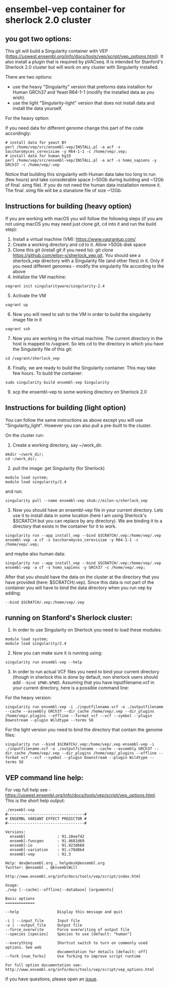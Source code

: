 # ensembel-vep container for sherlock 2.0 cluster

## you got two options:

This git will build a Singularity container with VEP (https://uswest.ensembl.org/info/docs/tools/vep/script/vep_options.html).
It also install a plugin that is required by pVACseq.
It is intended for Stanford's Sherlock 2.0 cluster but will work on any cluster with Singularity installed. 

There are two options:

* use the heavy "Singularity" version that preforms data installion for Human GRCh37 and Yeast R64-1-1 (modify the installed data as you wish).
* use the light "Singularity-light" version that does not install data and install the data yourself.

For the heavy option:

If you need data for different genome change this part of the code accordingly:
```
# install data for yeast BY
perl /home/vep/src/ensembl-vep/INSTALL.pl -a acf -s Saccharomyces_cerevisiae -y R64-1-1 -c /home/vep/.vep;
# install data for human hg19
perl /home/vep/src/ensembl-vep/INSTALL.pl -a acf -s homo_sapiens -y GRCh37 -c /home/vep/.vep
```

Notice that building this singularity with Human data take too long to run (few hours) and take considerable space (~50Gb during building and ~12Gb of final .simg file). If you do not need the human data installation remove  it. 
The final .simg file will be a stanalone file of size ~12Gb.


## Instructions for building (heavy option)

If you are working with macOS you will follow the following steps (if you are not using macOS you may need just clone git, cd into it and run the build step):

1. Install a virtual machine (VM): https://www.vagrantup.com/
2. Create a working directory and cd to it. Allow >50Gb disk space
3. Clone this git (install git if you need to): git clone https://github.com/eilon-s/sherlock_vep.git. You should see a sherlock_vep directory with a Singularity file (and other files) in it. Only if you need different genomes - modify the singularity file according to the above 
4. Initialize the VM machine:  
```
vagrant init singularityware/singularity-2.4
```
5. Activate the VM
```
vagrant up
```
6. Now you will need to ssh to the VM in order to build the singularity image file in it
```
vagrant ssh
```
7. Now you are working in the virtual machine. The current directory in the host is mapped to /vagrant. So lets cd to the directory in which you have the Singularity file of this git:
```
cd /vagrant/sherlock_vep
```
8. Finally, we are ready to build the Singularity container. This may take few hours. To build the container:
```
sudo singularity build ensembl-vep Singularity
```
9. scp the ensembl-vep to some working directory on Sherlock 2.0

## Instructions for building (light option)

You can follow the same instructions as above except you will use "Singularity_light".
However you can also pull a pre-built to the cluster.

On the cluster run:
1. Create a working directory, say ~/work_dir.  
```
mkdir ~/work_dir;
cd ~/work_dir;
```
2. pull the image:
get Singularity (for Sherlock)
```
module load system;
module load singularity/2.4
```
and run:
```
singularity pull --name ensembl-vep shub://eilon-s/sherlock_vep
```
3. Now you should have an ensembl-vep file in your current directory. Lets use it to install data in some location (here I am using Sherlock's $SCRATCH but you can replace by any directory). We are binding it to a directory that exists in the container for it to work.
```
singularity run --app install_vep --bind $SCRATCH/.vep:/home/vep/.vep ensembl-vep -a cf -s Saccharomyces_cerevisiae -y R64-1-1 -c /home/vep/.vep;
```
and maybe also human data:
```
singularity run --app install_vep --bind $SCRATCH/.vep:/home/vep/.vep ensembl-vep -a cf -s homo_sapiens -y GRCh37 -c /home/vep/.vep;
```
After that you should have the data on the cluster at the directory that you have provided (here: $SCRATCH/.vep).
Since this data is not part of the container you will have to bind the data directory when you run vep by adding:
```
--bind $SCRATCH/.vep:/home/vep/.vep
```



## running on Stanford's Sherlock cluster:

1. In order to use Singularity on Sherlock you need to load these modules:
```
module load system;
module load singularity/2.4
```
2. Now you can make sure it is running using:
```
singularity run ensembl-vep --help
```
3. In order to run actual VCF files you need to bind your current directory (though in sherlock this is done by default, non sherlock users should add ```--bind $PWD:$PWD```). Assuming that you have inputfilename.vcf in your current directory, here is a possible command line:


For the heavy version:
```
singularity run ensembl-vep -i ./inputfilename.vcf -o ./outputfilename --cache --assembly GRCh37 --dir_cache /home/vep/.vep --dir_plugins /home/vep/.plugins --offline --format vcf --vcf --symbol --plugin Downstream --plugin Wildtype --terms SO
```
For the light version you need to bind the directory that contain the genome files:
```
singularity run --bind $SCRATCH/.vep:/home/vep/.vep ensembl-vep -i ./inputfilename.vcf -o ./outputfilename --cache --assembly GRCh37 --dir_cache /home/vep/.vep --dir_plugins /home/vep/.plugins --offline --format vcf --vcf --symbol --plugin Downstream --plugin Wildtype --terms SO
```

## VEP command line help:

For vep full help see - https://uswest.ensembl.org/info/docs/tools/vep/script/vep_options.html.
This is the short help output:

```
./ensembl-vep 
#----------------------------------#
# ENSEMBL VARIANT EFFECT PREDICTOR #
#----------------------------------#

Versions:
  ensembl              : 91.18ee742
  ensembl-funcgen      : 91.4681d69
  ensembl-io           : 91.923d668
  ensembl-variation    : 91.c78d8b4
  ensembl-vep          : 91.3

Help: dev@ensembl.org , helpdesk@ensembl.org
Twitter: @ensembl , @EnsemblWill

http://www.ensembl.org/info/docs/tools/vep/script/index.html

Usage:
./vep [--cache|--offline|--database] [arguments]

Basic options
=============

--help                 Display this message and quit

-i | --input_file      Input file
-o | --output_file     Output file
--force_overwrite      Force overwriting of output file
--species [species]    Species to use [default: "human"]
                       
--everything           Shortcut switch to turn on commonly used options. See web
                       documentation for details [default: off]                       
--fork [num_forks]     Use forking to improve script runtime

For full option documentation see:
http://www.ensembl.org/info/docs/tools/vep/script/vep_options.html

```

If you have questions, please open an [issue](https://github.com/eilon-s/sherlock_vep/issues).
